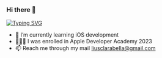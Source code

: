### Hi there 👋

<a href="https://git.io/typing-svg"><img src="https://readme-typing-svg.demolab.com?font=Fira+Code&duration=4000&pause=700&color=5C968D&random=false&width=435&lines=Hi+there!+I'm+Clara;An+iOS+Developer+;and+a+UI%2FUX+enthusiast" alt="Typing SVG" /></a>

- 🌱 I’m currently learning iOS development
- 👩🏻‍💻 I was enrolled in Apple Developer Academy 2023
- 📫 Reach me through my mail liusclarabella@gmail.com




